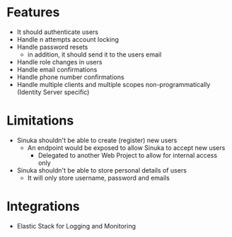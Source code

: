 # Features
- It should authenticate users
- Handle n attempts account locking
- Handle password resets
    - in addition, it should send it to the users email
- Handle role changes in users
- Handle email confirmations
- Handle phone number confirmations
- Handle multiple clients and multiple scopes non-programmatically (Identity Server specific)

# Limitations
- Sinuka shouldn't be able to create (register) new users
    - An endpoint would be exposed to allow Sinuka to accept new users
        - Delegated to another Web Project to allow for internal access only
- Sinuka shouldn't be able to store personal details of users
    - It will only store username, password and emails

# Integrations
- Elastic Stack for Logging and Monitoring
